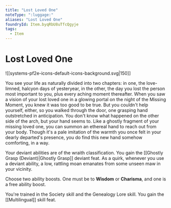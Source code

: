 ```yaml
---
title: "Lost Loved One"
noteType: ":luggage:"
aliases: "Lost Loved One"
foundryId: Item.byqRbU8uTfcQgyje
tags:
  - Item
---
```


# Lost Loved One
![[systems-pf2e-icons-default-icons-background.svg|150]]

You see your life as naturally divided into two chapters: in one, the love-limned, halcyon days of yesteryear, in the other, the day you lost the person most important to you, plus every aching moment thereafter. When you saw a vision of your lost loved one in a glowing portal on the night of the Missing Moment, you knew it was too good to be true. But you couldn't help yourself, either, so you walked through the door, one grasping hand outstretched in anticipation. You don't know what happened on the other side of the arch, but your hand seems to. Like a ghostly fragment of your missing loved one, you can summon an ethereal hand to reach out from your body. Though it's a pale imitation of the warmth you once felt in your dearly departed's presence, you do find this new hand somehow comforting, in a way.

Your deviant abilities are of the wraith classification. You gain the [[Ghostly Grasp (Deviant)|Ghostly Grasp]] deviant feat. As a quirk, whenever you use a deviant ability, a low, rattling moan emanates from some unseen maw in your vicinity.

Choose two ability boosts. One must be to **Wisdom** or **Charisma**, and one is a free ability boost.

You're trained in the Society skill and the Genealogy Lore skill. You gain the [[Multilingual]] skill feat.

